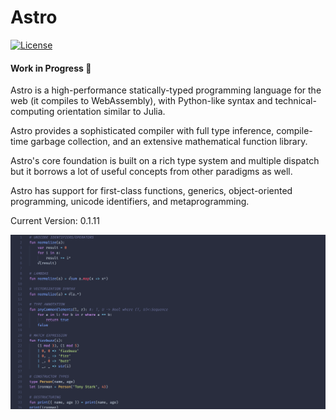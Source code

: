 # Astro
[![License](https://img.shields.io/badge/License-Apache%202.0-blue.svg)](https://opensource.org/licenses/Apache-2.0)
#### Work in Progress :construction:
Astro is a high-performance statically-typed programming language for the web (it compiles to WebAssembly), with Python-like syntax and technical-computing orientation similar to Julia.

Astro provides a sophisticated compiler with full type inference, compile-time garbage collection, and an extensive mathematical function library.

Astro's core foundation is built on a rich type system and multiple dispatch but it borrows a lot of useful concepts from other paradigms as well.

Astro has support for first-class functions, generics, object-oriented programming, unicode identifiers, and metaprogramming.

Current Version: 0.1.11

![alt text](https://github.com/AppCypher/Astro/blob/master/media/images/astro-syntax.png "Astro Syntax")
